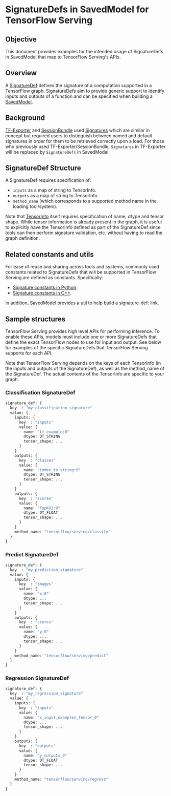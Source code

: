---
---

# SignatureDefs in SavedModel for TensorFlow Serving

## Objective

This document provides examples for the intended usage of SignatureDefs in SavedModel
that map to TensorFlow Serving's APIs.

## Overview

A
[SignatureDef](https://github.com/tensorflow/tensorflow/blob/master/tensorflow/core/protobuf/meta_graph.proto)
defines the signature of a computation supported in a TensorFlow graph.
SignatureDefs aim to provide generic support to identify inputs and outputs of a
function and can be specified when building a
[SavedModel](https://github.com/tensorflow/tensorflow/blob/master/tensorflow/python/saved_model/builder.py).

## Background

[TF-Exporter](https://github.com/tensorflow/tensorflow/blob/master/tensorflow/contrib/session_bundle/README.md)
and
[SessionBundle](https://github.com/tensorflow/tensorflow/blob/master/tensorflow/contrib/session_bundle/session_bundle.h)
used
[Signatures](https://github.com/tensorflow/tensorflow/blob/master/tensorflow/contrib/session_bundle/manifest.proto)
which are similar in concept but required users to distinguish between named and
default signatures in order for them to be retrieved correctly upon a load. For
those who previously used TF-Exporter/SessionBundle, `Signatures` in TF-Exporter
will be replaced by `SignatureDefs` in SavedModel.

## SignatureDef Structure

A SignatureDef requires specification of:

*   `inputs` as a map of string to TensorInfo.
*   `outputs` as a map of string to TensorInfo.
*   `method_name` (which corresponds to a supported method name in the loading
    tool/system).

Note that
[TensorInfo](https://github.com/tensorflow/tensorflow/blob/master/tensorflow/core/protobuf/meta_graph.proto#L194)
itself requires specification of name, dtype and tensor shape. While tensor
information is already present in the graph, it is useful to explicitly have the
TensorInfo defined as part of the SignatureDef since tools can then perform
signature validation, etc. without having to read the graph definition.

## Related constants and utils

For ease of reuse and sharing across tools and systems, commonly used constants
related to SignatureDefs that will be supported in TensorFlow Serving are defined as
constants. Specifically:

*   [Signature constants in
    Python](https://github.com/tensorflow/tensorflow/blob/master/tensorflow/python/saved_model/signature_constants.py).
*   [Signature constants in
    C++](https://github.com/tensorflow/tensorflow/blob/master/tensorflow/cc/saved_model/signature_constants.h).

In addition, SavedModel provides a
[util](https://github.com/tensorflow/tensorflow/blob/master/tensorflow/python/saved_model/utils.py)
to help build a signature-def: link.

## Sample structures

TensorFlow Serving provides high level APIs for performing inference. To enable these APIs,
models must include one or more SignatureDefs that define the exact TensorFlow
nodes to use for input and output. See below for examples of the specific
SignatureDefs that TensorFlow Serving supports for each API.

Note that TensorFlow Serving depends on the keys of each TensorInfo (in the inputs and
outputs of the SignatureDef), as well as the method_name of the SignatureDef.
The actual contents of the TensorInfo are specific to your graph.

### Classification SignatureDef

~~~proto
signature_def: {
  key  : "my_classification_signature"
  value: {
    inputs: {
      key  : "inputs"
      value: {
        name: "tf_example:0"
        dtype: DT_STRING
        tensor_shape: ...
      }
    }
    outputs: {
      key  : "classes"
      value: {
        name: "index_to_string:0"
        dtype: DT_STRING
        tensor_shape: ...
      }
    }
    outputs: {
      key  : "scores"
      value: {
        name: "TopKV2:0"
        dtype: DT_FLOAT
        tensor_shape: ...
      }
    }
    method_name: "tensorflow/serving/classify"
  }
}
~~~

### Predict SignatureDef

~~~proto
signature_def: {
  key  : "my_prediction_signature"
  value: {
    inputs: {
      key  : "images"
      value: {
        name: "x:0"
        dtype: ...
        tensor_shape: ...
      }
    }
    outputs: {
      key  : "scores"
      value: {
        name: "y:0"
        dtype: ...
        tensor_shape: ...
      }
    }
    method_name: "tensorflow/serving/predict"
  }
}
~~~

### Regression SignatureDef

~~~proto
signature_def: {
  key  : "my_regression_signature"
  value: {
    inputs: {
      key  : "inputs"
      value: {
        name: "x_input_examples_tensor_0"
        dtype: ...
        tensor_shape: ...
      }
    }
    outputs: {
      key  : "outputs"
      value: {
        name: "y_outputs_0"
        dtype: DT_FLOAT
        tensor_shape: ...
      }
    }
    method_name: "tensorflow/serving/regress"
  }
}
~~~
